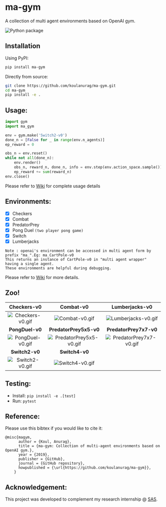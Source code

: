 # ma-gym
A collection of multi agent environments based on OpenAI gym.

![Python package](https://github.com/koulanurag/ma-gym/workflows/Python%20package/badge.svg)

## Installation
Using PyPI:
```bash
pip install ma-gym
```

Directly from source:
```bash
git clone https://github.com/koulanurag/ma-gym.git
cd ma-gym
pip install -e .
```

## Usage:
```python
import gym
import ma_gym

env = gym.make('Switch2-v0')
done_n = [False for _ in range(env.n_agents)]
ep_reward = 0

obs_n = env.reset()
while not all(done_n):
    env.render()
    obs_n, reward_n, done_n, info = env.step(env.action_space.sample())
    ep_reward += sum(reward_n)
env.close()
```

Please refer to [Wiki](https://github.com/koulanurag/ma-gym/wiki/Usage) for complete usage details

## Environments:
- [x] Checkers
- [x] Combat
- [x] PredatorPrey
- [x] Pong Duel  ```(two player pong game)```
- [x] Switch
- [x] Lumberjacks

```
Note : openai's environment can be accessed in multi agent form by prefix "ma_".Eg: ma_CartPole-v0
This returns an instance of CartPole-v0 in "multi agent wrapper" having a single agent. 
These environments are helpful during debugging.
```

Please refer to [Wiki](https://github.com/koulanurag/ma-gym/wiki/Environments) for more details.

## Zoo!

| __Checkers-v0__ | __Combat-v0__ | __Lumberjacks-v0__ |
|:---:|:---:|:---:|
|![Checkers-v0.gif](https://raw.githubusercontent.com/koulanurag/ma-gym/master/static/gif/Checkers-v0.gif)|![Combat-v0.gif](https://raw.githubusercontent.com/koulanurag/ma-gym/master/static/gif/Combat-v0.gif)|![Lumberjacks-v0.gif](https://raw.githubusercontent.com/koulanurag/ma-gym/master/static/gif/Lumberjacks-v0.gif)|
| __PongDuel-v0__ | __PredatorPrey5x5-v0__ | __PredatorPrey7x7-v0__ |
| ![PongDuel-v0.gif](https://raw.githubusercontent.com/koulanurag/ma-gym/master/static/gif/PongDuel-v0.gif) | ![PredatorPrey5x5-v0.gif](https://raw.githubusercontent.com/koulanurag/ma-gym/master/static/gif/PredatorPrey5x5-v0.gif) | ![PredatorPrey7x7-v0.gif](https://raw.githubusercontent.com/koulanurag/ma-gym/master/static/gif/PredatorPrey7x7-v0.gif) |
|                 __Switch2-v0__                 |                        __Switch4-v0__                        |                                                              |
|  ![Switch2-v0.gif](https://raw.githubusercontent.com/koulanurag/ma-gym/master/static/gif/Switch2-v0.gif)  |         ![Switch4-v0.gif](https://raw.githubusercontent.com/koulanurag/ma-gym/master/static/gif/Switch4-v0.gif)         |                                                              |

## Testing:

- Install: ```pip install -e .[test] ```
- Run: ```pytest```


## Reference:
Please use this bibtex if you would like to cite it:
```
@misc{magym,
      author = {Koul, Anurag},
      title = {ma-gym: Collection of multi-agent environments based on OpenAI gym.},
      year = {2019},
      publisher = {GitHub},
      journal = {GitHub repository},
      howpublished = {\url{https://github.com/koulanurag/ma-gym}},
    }
```
## Acknowledgement:
This project was developed to complement my research internship @ [SAS](https://www.sas.com/en_us/home.html).


